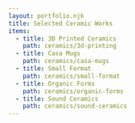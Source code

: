 ```yaml
---
layout: portfolio.njk
title: Selected Ceramic Works
items:
  - title: 3D Printed Ceramics
    path: ceramics/3d-printing
  - title: Casa Mugs
    path: ceramics/casa-mugs
  - title: Small Format
    path: ceramics/small-format
  - title: Organic Forms
    path: ceramics/organic-forms
  - title: Sound Ceramics
    path: ceramics/sound-ceramics
---
```

<!-- # {{ title }} -->

<!-- <style>
  @media print {
    .content {
      overflow: auto;
      height: auto;
    }

    .splide__list {
      display: block;
    }
    
    li.splide__slide {
      border: none;
    }

    figure.splide__slide {
      height: 100%;
      width: 100%;
    }
  }
</style> -->

<!-- <section class="splide" aria-label="{{ title }}">
  <div class="splide__track">
		<ul class="splide__list">
      <li class="splide__slide">
        <figure class="splide__slide">
          <iframe width="100%" height="480px" src="https://www.youtube-nocookie.com/embed/ERbfczLUr-A?controls=0&amp;start=483" title="YouTube video player" frameborder="0" allow="accelerometer; autoplay; clipboard-write; encrypted-media; gyroscope; picture-in-picture; web-share" allowfullscreen></iframe>
          <figcaption>
            Software developed for a project by the artist James Hoff, utlizing algorithmic control of Google Maps Street View to animate audio-responsive site-specific work, in this case at Chernobyl. 
            {% renderFile "./src/projects/hobo-ufo.md" %}
          </figcaption>
        </figure>
      </li>
      <li class="splide__slide">
        <figure class="splide__slide">
          <img src="https://reubenson-portfolio.s3.us-east-1.amazonaws.com/assets/buchla.jpg" alt="buchla synthesizer">
          <figcaption>
            Music software developed at a residency at EMS in Stockholm, in which textile weaving notation was used as the inspiration for algorithmic music generation. <a href="https://reubenson.com/weaving" target="_blank">https://reubenson.com/weaving</a>
          </figcaption>
        </figure>
      </li>
			<li class="splide__slide">
        <figure class="splide__slide">
          <img src="https://reubenson-portfolio.s3.us-east-1.amazonaws.com/assets/ceramics_casa-mug.jpg" alt="mug in shape of a dwelling">
          <figcaption>
            From a series of "casa mugs", produced with a kurinuki carving technique, in which the vessel and door-like handle is carved out, and the surface is left untouched by further interventions, bearing the marks of how it has been stored and handled in the industrial plastic bag the clay was obtained from.
          </figcaption>
        </figure>
      </li>
			<li class="splide__slide">
        <figure>
          <img src="https://reubenson-portfolio.s3.us-east-1.amazonaws.com/assets/ceramics_tiny-amphora.jpg" alt="tiny amphora">
          <figcaption>
            Miniature vessel loosely inspired by a classical amphora. Thrown off the hump, with handles attached as an exploration of the balance of form.
          </figcaption>
        </figure>
      </li>
      <li class="splide__slide">
        <figure>
          <img src="https://reubenson-portfolio.s3.us-east-1.amazonaws.com/assets/ceramics_tiny-cup.jpg" alt="small cup with handle">
          <figcaption>
            Another exploration of the balance of form in a miniature vessel, roughly the dimensions of a quarter.
          </figcaption>
        </figure>
      </li>
	    <li class="splide__slide">
        <figure>
          <img src="https://reubenson-portfolio.s3.us-east-1.amazonaws.com/assets/ceramics_small-creamer.jpg" alt="small creamer">
          <figcaption>
            A small creamer commissioned by a friend. Japanese tea wares were the original point of inspiration, but as I experimented with the surface, the piece ended up taking on an appearance more like the titular character from Jan Svankmajer's 2000 film, <em>Little Otik</em>, featuring an infant in the form of small tree.
          </figcaption>
        </figure>
      </li>
      <li class="splide__slide">
        <figure>
          <img src="https://reubenson-portfolio.s3.us-east-1.amazonaws.com/assets/ceramics_rock-rattle.jpg" alt="rock-shaped rattle">
          <figcaption>
            Developing a theme around organic forms, rocks in this case, this pinch-pot rattle encloses a number of small clay beads.
          </figcaption>
        </figure>
      </li>
      <li class="splide__slide">
        <figure>
          <img src="https://reubenson-portfolio.s3.us-east-1.amazonaws.com/assets/ceramics_bud-vase.jpg" alt="rock-shaped bud vase">
          <figcaption>
            Another closed-form pinch pot, also evocative of a natural form, with a small aperture for use as a weed pot.
          </figcaption>
        </figure>
      </li>
      <li class="splide__slide">
        <figure>
          <img src="https://reubenson-portfolio.s3.us-east-1.amazonaws.com/assets/ceramics_udu_1b.jpg" alt="udu">
          <figcaption>
            The most recent in a series of udus (clay drum) I've been prototyping. Unlike a traditional Nigerian udu, which is formed through coil-building, this is produced more like a moon jar, with two wheelthrown vessels attached at the rim.
          </figcaption>
        </figure>
      </li>
      <li class="splide__slide">
        <figure>
          <img src="https://reubenson-portfolio.s3.us-east-1.amazonaws.com/assets/ceramics_cylinder-painting.jpg" alt="cylinder etched with painting">
          <figcaption>
            An experiment with surface, instead of form. Crudely marbled engobe, etched with a subtle pictorial element.
          </figcaption>
        </figure>
      </li>
      <li class="splide__slide">
        <figure>
          <img src="https://reubenson-portfolio.s3.us-east-1.amazonaws.com/assets/ceramics_balthazar.jpg" alt="animal-like vase">
          <figcaption>
            To go full circle, one of my earliest pieces
          </figcaption>
        </figure>
      </li>
		</ul>
  </div>
</section> -->
